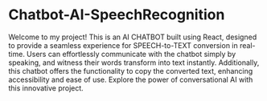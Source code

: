 # Chatbot-AI-SpeechRecognition
Welcome to my project! This is an AI CHATBOT built using React, designed to provide a seamless experience for SPEECH-to-TEXT conversion in real-time. 
Users can effortlessly communicate with the chatbot simply by speaking, and witness their words transform into text instantly. 
Additionally, this chatbot offers the functionality to copy the converted text, enhancing accessibility and ease of use. 
Explore the power of conversational AI with this innovative project.
